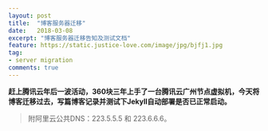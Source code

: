 ```yaml
---
layout: post
title:  "博客服务器迁移"
date:   2018-03-08
excerpt: "博客服务器迁移告知及测试文档"
feature: https://static.justice-love.com/image/jpg/bjfj1.jpg
tag:
- server migration
comments: true
---
```

**赶上腾讯云年后一波活动，360块三年上手了一台腾讯云广州节点虚拟机，今天将博客迁移过去，写篇博客记录并测试下Jekyll自动部署是否已正常启动。**

> 附阿里云公共DNS：223.5.5.5 和 223.6.6.6。

